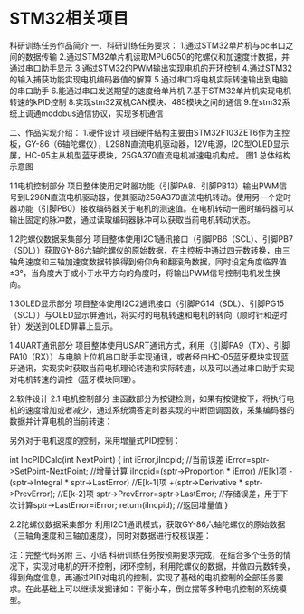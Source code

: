 # STM32相关项目

科研训练任务作品简介
一、科研训练任务要求：
1.通过STM32单片机与pc串口之间的数据传输
2.通过STM32单片机读取MPU6050的陀螺仪和加速度计数据，并通过串口助手显示
3.通过STM32的PWM输出实现电机的开环控制
4.通过STM32的输入捕获功能实现电机编码器值的解算
5.通过串口将电机实际转速输出到电脑的串口助手
6.能通过串口发送期望的速度给单片机
7.基于STM32单片机实现电机转速的kPID控制
8.实现stm32双机CAN模块、485模块之间的通信
9.在stm32系统上调通modobus通信协议，实现多机通信

二、作品实现介绍：
1.硬件设计
项目硬件结构主要由STM32F103ZET6作为主控板，GY-86（6轴陀螺仪），L298N直流电机驱动器，12V电源，I2C型OLED显示屏，HC-05主从机型蓝牙模块，25GA370直流电机减速电机构成。
图1 总体结构示意图

1.1电机控制部分
项目整体使用定时器功能（引脚PA8、引脚PB13）输出PWM信号到L298N直流电机驱动器，使其驱动25GA370直流电机转动。使用另一个定时器功能（引脚PB0）接收编码器关于电机的测速值。在电机转动一圈时编码器可以输出固定的脉冲数，通过读取编码器脉冲可以获取当前电机转动状态。

1.2陀螺仪数据采集部分
项目整体使用I2C1通讯接口（引脚PB6（SCL）、引脚PB7（SDL））获取GY-86六轴陀螺仪的原始数据，在主控板中通过四元数转换，由三轴角速度和三轴加速度数据转换得到俯仰角和翻滚角数据，同时设定角度临界值±3°，当角度大于或小于水平方向的角度时，将输出PWM信号控制电机发生换向。

1.3OLED显示部分
项目整体使用I2C2通讯接口（引脚PG14（SDL）、引脚PG15（SCL））与OLED显示屏通讯，将实时的电机转速和电机的转向（顺时针和逆时针）发送到OLED屏幕上显示。

1.4UART通讯部分
项目整体使用USART通讯方式，利用（引脚PA9（TX）、引脚PA10（RX））与电脑上位机串口助手实现通讯，或者经由HC-05蓝牙模块实现蓝牙通讯，实现实时获取当前电机理论转速和实际转速，以及可以通过串口助手实现对电机转速的调控（蓝牙模块同理）。

2.软件设计
2.1	电机控制部分
主函数部分为按键检测，如果有按键按下，将执行电机的速度增加或者减少，通过系统滴答定时器实现的中断回调函数，采集编码器的数据并计算电机的当前转速： 

另外对于电机速度的控制，采用增量式PID控制：

int IncPIDCalc(int NextPoint) 
{
int iError,iIncpid;                                 //当前误差
iError=sptr->SetPoint-NextPoint;                    //增量计算
iIncpid=(sptr->Proportion * iError)                  //E[k]项
-(sptr->Integral * sptr->LastError)                   //E[k-1]项
+(sptr->Derivative * sptr->PrevError);               //E[k-2]项
sptr->PrevError=sptr->LastError;                //存储误差，用于下次计算sptr->LastError=iError;
return(iIncpid);                                  //返回增量值
}

2.2陀螺仪数据采集部分
利用I2C1通讯模式，获取GY-86六轴陀螺仪的原始数据（三轴角速度和三轴加速度），同时对数据进行校核误差：

	
注：完整代码另附
三、小结
科研训练任务按预期要求完成，在结合多个任务的情况下，实现对电机的开环控制，闭环控制，利用陀螺仪的数据，并做四元数转换，得到角度信息，再通过PID对电机的控制，实现了基础的电机控制的全部任务要求。在此基础上可以继续发掘诸如：平衡小车，倒立摆等多种电机控制的系统模型。
